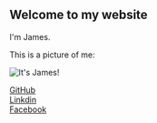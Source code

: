 ## Welcome to my website

I'm James.

This is a picture of me:

![It's James!](/images/james.png)


[GitHub](https://github.com/limitedgit)  
[Linkdin](https://www.linkedin.com/in/james-wang-2a1573191/)  
[Facebook](https://www.facebook.com/james.wang.984)

